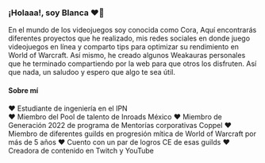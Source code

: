 ### ¡Holaaa!, soy Blanca ❤️💛

<p align="left">En el mundo de los videojuegos soy conocida como Cora,
  Aquí encontrarás diferentes proyectos que he realizado, mis redes sociales en donde juego videojuegos en línea y comparto tips para optimizar su rendimiento en World of Warcraft. Así mismo, he creado algunos Weakauras personales que he terminado compartiendo por la web para que otros los disfruten. Así que nada, un saludoo y espero que algo te sea útil.
</p>

#### Sobre mí
<p align="left">
   
❤️ Estudiante de ingeniería en el IPN<br>
❤️ Miembro del Pool de talento de Inroads México
❤️ Miembro de Generación 2022 de programa de Mentorías corporativas Coppel
❤️ Miembro de diferentes guilds en progresión mítica de World of Warcraft por más de 5 años
❤️ Cuento con un par de logros CE de esas guilds
❤️ Creadora de contenido en Twitch y YouTube
</p>
